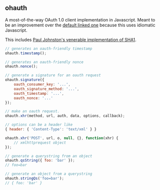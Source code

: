 ## ohauth

A most-of-the-way OAuth 1.0 client implementation in Javascript. Meant to be
an improvement over the [default linked one](http://oauth.googlecode.com/svn/code/javascript/)
because this uses idiomatic Javascript.

This includes [Paul Johnston's venerable implementation of SHA1](http://pajhome.org.uk/crypt/md5/).

```js
// generates an oauth-friendly timestamp
ohauth.timestamp();

// generates an oauth-friendly nonce
ohauth.nonce();

// generate a signature for an oauth request
ohauth.signature({
    oauth_consumer_key: '...',
    oauth_signature_method: '...',
    oauth_timestamp: '...',
    oauth_nonce: '...'
});

// make an oauth request.
ohauth.xhr(method, url, auth, data, options, callback);

// options can be a header like
{ header: { 'Content-Type': 'text/xml' } }

ohauth.xhr('POST', url, o, null, {}, function(xhr) {
    // xmlhttprequest object
});

// generate a querystring from an object
ohauth.qsString({ foo: 'bar' });
// foo=bar

// generate an object from a querystring
ohauth.stringQs('foo=bar');
// { foo: 'bar' }
```
